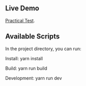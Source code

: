 ## Live Demo

[Practical Test](http://52.22.141.97/).

## Available Scripts

In the project directory, you can run:

Install: yarn install

Build: yarn run build

Development: yarn run dev